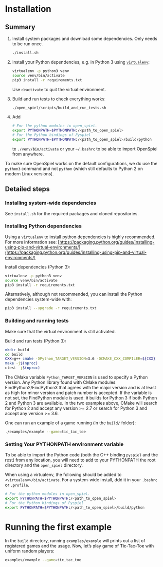 # Installation

## Summary

1.  Install system packages and download some dependencies. Only needs to be
    run once.

    ```bash
    ./install.sh
    ```

2.  Install your Python dependencies, e.g. in Python 3 using
    [`virtualenv`](https://packaging.python.org/guides/installing-using-pip-and-virtual-environments/):

    ```bash
    virtualenv -p python3 venv
    source venv/bin/activate
    pip3 install -r requirements.txt
    ```

    Use `deactivate` to quit the virtual environment.

3.  Build and run tests to check everything works:

    ```bash
    ./open_spiel/scripts/build_and_run_tests.sh
    ```

4.  Add

    ```bash
    # For the python modules in open_spiel.
    export PYTHONPATH=$PYTHONPATH:/<path_to_open_spiel>
    # For the Python bindings of Pyspiel
    export PYTHONPATH=$PYTHONPATH:/<path_to_open_spiel>/build/python
    ```

    to `./venv/bin/activate` or your `~/.bashrc` to be able to import OpenSpiel
    from anywhere.

To make sure OpenSpiel works on the default configurations, we do use the
`python3` command and not `python` (which still defaults to Python 2 on modern
Linux versions).

## Detailed steps

### Installing system-wide dependencies

See `install.sh` for the required packages and cloned repositories.

### Installing Python dependencies

Using a `virtualenv` to install python dependencies is highly recommended. For
more information see:
[https://packaging.python.org/guides/installing-using-pip-and-virtual-environments/](https://packaging.python.org/guides/installing-using-pip-and-virtual-environments/)

Install dependencies (Python 3):

```bash
virtualenv -p python3 venv
source venv/bin/activate
pip3 install -r requirements.txt
```

Alternatively, although not recommended, you can install the Python dependencies
system-wide with:

```bash
pip3 install --upgrade -r requirements.txt
```

### Building and running tests

Make sure that the virtual environment is still activated.

Build and run tests (Python 3):

```bash
mkdir build
cd build
CXX=g++ cmake -DPython_TARGET_VERSION=3.6 -DCMAKE_CXX_COMPILER=${CXX} ../open_spiel
make -j$(nproc)
ctest -j$(nproc)
```

The CMake variable `Python_TARGET_VERSION` is used to specify a Python version.
Any Python library found with CMake modules FindPython2/FindPython3 that agrees
with the major version and is at least as high for minor version and patch
number is accepted. If the variable is not set, the FindPython module is used:
it builds for Python 3 if both Python 2 and Python 3 are available. In the two
examples above, CMake will search for Python 2 and accept any version >= 2.7 or
search for Python 3 and accept any version >= 3.6.

One can run an example of a game running (in the `build/` folder):

```bash
./examples/example --game=tic_tac_toe
```

### Setting Your PYTHONPATH environment variable

To be able to import the Python code (both the C++ binding `pyspiel` and the
rest) from any location, you will need to add to your PYTHONPATH the root
directory and the `open_spiel` directory.

When using a virtualenv, the following should be added to
`<virtualenv>/bin/activate`. For a system-wide install, ddd it in your `.bashrc`
or `.profile`.

```bash
# For the python modules in open_spiel.
export PYTHONPATH=$PYTHONPATH:/<path_to_open_spiel>
# For the Python bindings of Pyspiel
export PYTHONPATH=$PYTHONPATH:/<path_to_open_spiel>/build/python
```

# Running the first example

In the `build` directory, running `examples/example` will prints out a list of
registered games and the usage. Now, let’s play game of Tic-Tac-Toe with uniform
random players:

```bash
examples/example --game=tic_tac_toe
```
